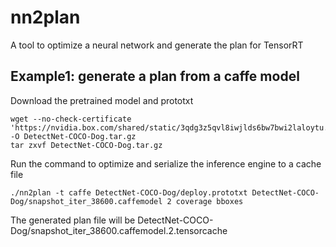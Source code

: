 # nn2plan
A tool to optimize a neural network and generate the plan for TensorRT

## Example1: generate a plan from a caffe model
Download the pretrained model and prototxt
```
wget --no-check-certificate 'https://nvidia.box.com/shared/static/3qdg3z5qvl8iwjlds6bw7bwi2laloytu.gz' -O DetectNet-COCO-Dog.tar.gz
tar zxvf DetectNet-COCO-Dog.tar.gz
```

Run the command to optimize and serialize the inference engine to a cache file
```
./nn2plan -t caffe DetectNet-COCO-Dog/deploy.prototxt DetectNet-COCO-Dog/snapshot_iter_38600.caffemodel 2 coverage bboxes
```

The generated plan file will be DetectNet-COCO-Dog/snapshot_iter_38600.caffemodel.2.tensorcache

